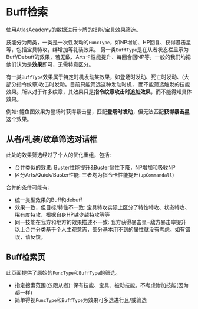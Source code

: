 # Buff检索

使用AtlasAcademy的数据进行卡牌的技能/宝具效果筛选。

技能分为两类，一类是一次性发动的`FuncType`，如NP增加、HP回复、获得暴击星等，包括宝具特攻，绊增加等礼装效果。
另一类`BuffType`是在从者状态栏显示为Buff/Debuff的效果，若无敌、Arts卡性能提升、每回合回NP等。一般的我们均把他们认为是**效果**即可，无需特意区分。

有一类`BuffType`效果属于特定时机发动某效果，如登场时发动、死亡时发动、(大部分指令纹章)攻击时发动。目前只能筛选这种发动时机，
而不能筛选触发的技能效果。所以对于许多纹章，其效果只是**指令纹章攻击时追加效果**，而不能得知具体效果。

例如: 鲤鱼图效果为登场时获得暴击星，匹配**登场时发动**，但无法匹配**获得暴击星**这个效果。

## 从者/礼装/纹章筛选对话框
此处的效果筛选经过了个人的优化重组，包括:
- 合并类似的效果: Buster性能提升&Buster耐性下降，NP增加和吸收NP
- 区分Arts/Quick/Buster性能: 三者均为指令卡性能提升(`upCommandall`)

合并的条件可能有:
- 统一类型效果的Buff和debuff
- 效果一致，但目标/特性不一致: 宝具特攻实际上区分了特性特攻、状态特攻、稀有度特攻、根据自身HP越少越特攻等等
- 同一技能在我方和地方的效果描述不一致: 我方获得暴击星=敌方暴击率提升
以上合并分类基于个人主观意志，部分基本用不到的属性就没有考虑。如有错误，请反馈。

## Buff检索页
此页面提供了原始的`FuncType`和`BuffType`的筛选。
- 指定搜索范围(仅限从者): 保有技能、宝具、被动技能。不考虑附加技能(因为都一样)
- 简单得视`FuncType`和`BuffType`为效果可多选进行且/或筛选